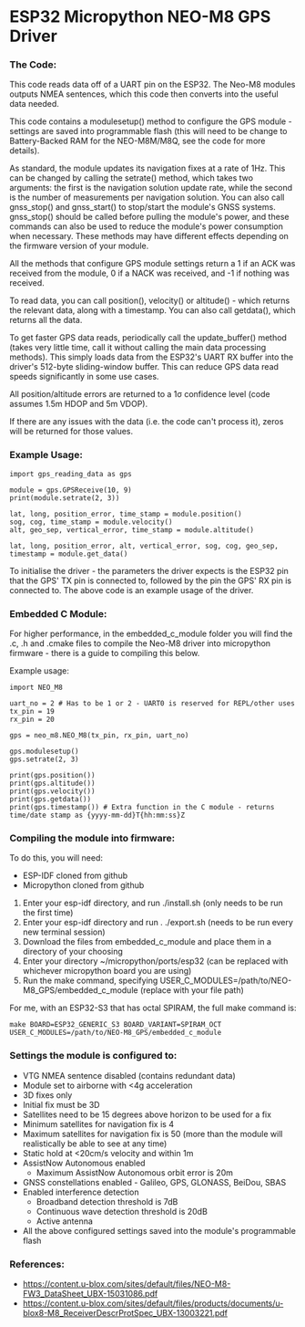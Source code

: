 # ESP32 Micropython NEO-M8 GPS Driver #

### The Code: ###

This code reads data off of a UART pin on the ESP32. The Neo-M8 modules outputs NMEA sentences, which this code then converts into the useful data needed.

This code contains a modulesetup() method to configure the GPS module - settings are saved into programmable flash (this will need to be change to Battery-Backed RAM for the NEO-M8M/M8Q, see the code for more details).

As standard, the module updates its navigation fixes at a rate of 1Hz. This can be changed by calling the setrate() method, which takes two arguments: the first is the navigation solution update rate, while the second is the number of measurements per navigation solution. You can also call gnss_stop() and gnss_start() to stop/start the module's GNSS systems. gnss_stop() should be called before pulling the module's power, and these commands can also be used to reduce the module's power consumption when necessary. These methods may have different effects depending on the firmware version of your module.

All the methods that configure GPS module settings return a 1 if an ACK was received from the module, 0 if a NACK was received, and -1 if nothing was received.

To read data, you can call position(), velocity() or altitude() - which returns the relevant data, along with a timestamp. You can also call getdata(), which returns all the data.

To get faster GPS data reads, periodically call the update_buffer() method (takes very little time, call it without calling the main data processing methods). This simply loads data from the ESP32's UART RX buffer into the driver's 512-byte sliding-window buffer. This can reduce GPS data read speeds significantly in some use cases.

All position/altitude errors are returned to a 1σ confidence level (code assumes 1.5m HDOP and 5m VDOP).

If there are any issues with the data (i.e. the code can't process it), zeros will be returned for those values.

### Example Usage: ###

```python3
import gps_reading_data as gps

module = gps.GPSReceive(10, 9)
print(module.setrate(2, 3))

lat, long, position_error, time_stamp = module.position()
sog, cog, time_stamp = module.velocity()
alt, geo_sep, vertical_error, time_stamp = module.altitude()

lat, long, position_error, alt, vertical_error, sog, cog, geo_sep, timestamp = module.get_data()
```

To initialise the driver - the parameters the driver expects is the ESP32 pin that the GPS' TX pin is connected to, followed by the pin the GPS' RX pin is connected to. The above code is an example usage of the driver.

### Embedded C Module: ###

For higher performance, in the embedded_c_module folder you will find the .c, .h and .cmake files to compile the Neo-M8 driver into micropython firmware - there is a guide to compiling this below. 

Example usage:
```python3
import NEO_M8

uart_no = 2 # Has to be 1 or 2 - UART0 is reserved for REPL/other uses
tx_pin = 19
rx_pin = 20

gps = neo_m8.NEO_M8(tx_pin, rx_pin, uart_no)

gps.modulesetup()
gps.setrate(2, 3)

print(gps.position())
print(gps.altitude())
print(gps.velocity())
print(gps.getdata())
print(gps.timestamp()) # Extra function in the C module - returns time/date stamp as {yyyy-mm-dd}T{hh:mm:ss}Z
```

### Compiling the module into firmware: ###

To do this, you will need:
 - ESP-IDF cloned from github
 - Micropython cloned from github

1. Enter your esp-idf directory, and run ./install.sh (only needs to be run the first time)
2. Enter your esp-idf directory and run . ./export.sh (needs to be run every new terminal session)
3. Download the files from embedded_c_module and place them in a directory of your choosing
4. Enter your directory ~/micropython/ports/esp32 (can be replaced with whichever micropython board you are using)
5. Run the make command, specifying USER_C_MODULES=/path/to/NEO-M8_GPS/embedded_c_module (replace with your file path)

For me, with an ESP32-S3 that has octal SPIRAM, the full make command is:
```
make BOARD=ESP32_GENERIC_S3 BOARD_VARIANT=SPIRAM_OCT USER_C_MODULES=/path/to/NEO-M8_GPS/embedded_c_module
```

### Settings the module is configured to: ###

 - VTG NMEA sentence disabled (contains redundant data)
 - Module set to airborne with <4g acceleration
 - 3D fixes only
 - Initial fix must be 3D
 - Satellites need to be 15 degrees above horizon to be used for a fix
 - Minimum satellites for navigation fix is 4
 - Maximum satellites for navigation fix is 50 (more than the module will realistically be able to see at any time)
 - Static hold at <20cm/s velocity and within 1m
 - AssistNow Autonomous enabled
     - Maximum AssistNow Autonomous orbit error is 20m
 - GNSS constellations enabled - Galileo, GPS, GLONASS, BeiDou, SBAS
 - Enabled interference detection
     - Broadband detection threshold is 7dB
     - Continuous wave detection threshold is 20dB
     - Active antenna
 - All the above configured settings saved into the module's programmable flash

### References: ###
 - <https://content.u-blox.com/sites/default/files/NEO-M8-FW3_DataSheet_UBX-15031086.pdf>
 - <https://content.u-blox.com/sites/default/files/products/documents/u-blox8-M8_ReceiverDescrProtSpec_UBX-13003221.pdf>
